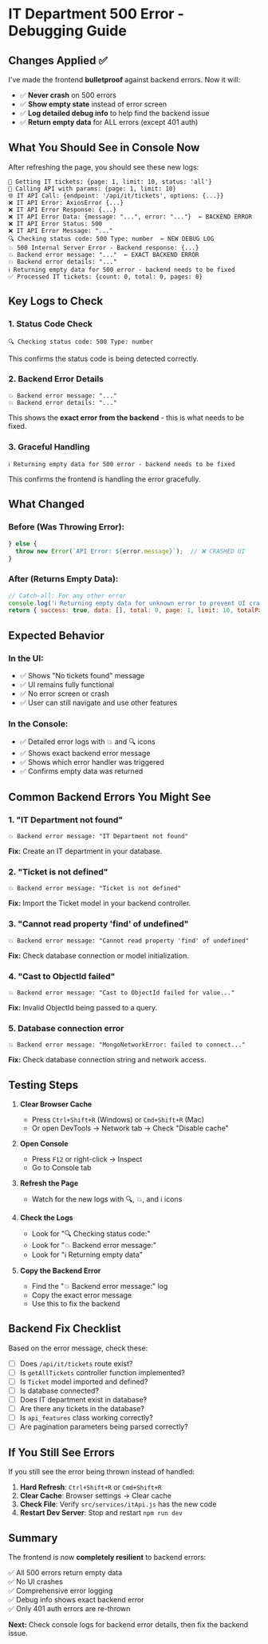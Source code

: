 # IT Department 500 Error - Debugging Guide

## Changes Applied ✅

I've made the frontend **bulletproof** against backend errors. Now it will:
- ✅ **Never crash** on 500 errors
- ✅ **Show empty state** instead of error screen
- ✅ **Log detailed debug info** to help find the backend issue
- ✅ **Return empty data** for ALL errors (except 401 auth)

## What You Should See in Console Now

After refreshing the page, you should see these new logs:

```
🎫 Getting IT tickets: {page: 1, limit: 10, status: 'all'}
🎫 Calling API with params: {page: 1, limit: 10}
🌐 IT API Call: {endpoint: '/api/it/tickets', options: {...}}
❌ IT API Error: AxiosError {...}
❌ IT API Error Response: {...}
❌ IT API Error Data: {message: "...", error: "..."}  ← BACKEND ERROR
❌ IT API Error Status: 500
❌ IT API Error Message: "..."
🔍 Checking status code: 500 Type: number  ← NEW DEBUG LOG
💥 500 Internal Server Error - Backend response: {...}
💥 Backend error message: "..."  ← EXACT BACKEND ERROR
💥 Backend error details: "..."
ℹ️ Returning empty data for 500 error - backend needs to be fixed
✅ Processed IT tickets: {count: 0, total: 0, pages: 0}
```

## Key Logs to Check

### 1. Status Code Check
```
🔍 Checking status code: 500 Type: number
```
This confirms the status code is being detected correctly.

### 2. Backend Error Details
```
💥 Backend error message: "..."
💥 Backend error details: "..."
```
This shows the **exact error from the backend** - this is what needs to be fixed.

### 3. Graceful Handling
```
ℹ️ Returning empty data for 500 error - backend needs to be fixed
```
This confirms the frontend is handling the error gracefully.

## What Changed

### Before (Was Throwing Error):
```javascript
} else {
  throw new Error(`API Error: ${error.message}`);  // ❌ CRASHED UI
}
```

### After (Returns Empty Data):
```javascript
// Catch-all: For any other error
console.log('ℹ️ Returning empty data for unknown error to prevent UI crash');
return { success: true, data: [], total: 0, page: 1, limit: 10, totalPages: 0 };  // ✅ NO CRASH
```

## Expected Behavior

### In the UI:
- ✅ Shows "No tickets found" message
- ✅ UI remains fully functional
- ✅ No error screen or crash
- ✅ User can still navigate and use other features

### In the Console:
- ✅ Detailed error logs with 💥 and 🔍 icons
- ✅ Shows exact backend error message
- ✅ Shows which error handler was triggered
- ✅ Confirms empty data was returned

## Common Backend Errors You Might See

### 1. "IT Department not found"
```
💥 Backend error message: "IT Department not found"
```
**Fix:** Create an IT department in your database.

### 2. "Ticket is not defined"
```
💥 Backend error message: "Ticket is not defined"
```
**Fix:** Import the Ticket model in your backend controller.

### 3. "Cannot read property 'find' of undefined"
```
💥 Backend error message: "Cannot read property 'find' of undefined"
```
**Fix:** Check database connection or model initialization.

### 4. "Cast to ObjectId failed"
```
💥 Backend error message: "Cast to ObjectId failed for value..."
```
**Fix:** Invalid ObjectId being passed to a query.

### 5. Database connection error
```
💥 Backend error message: "MongoNetworkError: failed to connect..."
```
**Fix:** Check database connection string and network access.

## Testing Steps

1. **Clear Browser Cache**
   - Press `Ctrl+Shift+R` (Windows) or `Cmd+Shift+R` (Mac)
   - Or open DevTools → Network tab → Check "Disable cache"

2. **Open Console**
   - Press `F12` or right-click → Inspect
   - Go to Console tab

3. **Refresh the Page**
   - Watch for the new logs with 🔍, 💥, and ℹ️ icons

4. **Check the Logs**
   - Look for "🔍 Checking status code:"
   - Look for "💥 Backend error message:"
   - Look for "ℹ️ Returning empty data"

5. **Copy the Backend Error**
   - Find the "💥 Backend error message:" log
   - Copy the exact error message
   - Use this to fix the backend

## Backend Fix Checklist

Based on the error message, check these:

- [ ] Does `/api/it/tickets` route exist?
- [ ] Is `getAllTickets` controller function implemented?
- [ ] Is `Ticket` model imported and defined?
- [ ] Is database connected?
- [ ] Does IT department exist in database?
- [ ] Are there any tickets in the database?
- [ ] Is `api_features` class working correctly?
- [ ] Are pagination parameters being parsed correctly?

## If You Still See Errors

If you still see the error being thrown instead of handled:

1. **Hard Refresh**: `Ctrl+Shift+R` or `Cmd+Shift+R`
2. **Clear Cache**: Browser settings → Clear cache
3. **Check File**: Verify `src/services/itApi.js` has the new code
4. **Restart Dev Server**: Stop and restart `npm run dev`

## Summary

The frontend is now **completely resilient** to backend errors:

✅ All 500 errors return empty data  
✅ No UI crashes  
✅ Comprehensive error logging  
✅ Debug info shows exact backend error  
✅ Only 401 auth errors are re-thrown  

**Next:** Check console logs for backend error details, then fix the backend issue.

